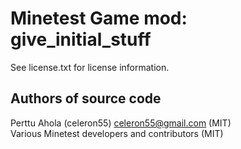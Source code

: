 Minetest Game mod: give_initial_stuff
=====================================
See license.txt for license information.

Authors of source code
----------------------
Perttu Ahola (celeron55) <celeron55@gmail.com> (MIT)<br>
Various Minetest developers and contributors (MIT)
